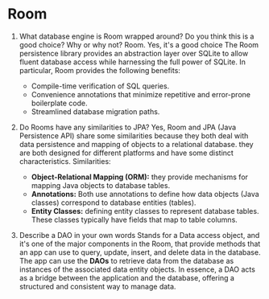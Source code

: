 # Room 


1. What database engine is Room wrapped around? Do you think this is a good choice? Why or why not?
   Room. Yes, it's a good choice
   The Room persistence library provides an abstraction layer over SQLite to allow fluent database access while 
   harnessing the full power of SQLite. In particular, Room provides the following benefits:
   - Compile-time verification of SQL queries.
   - Convenience annotations that minimize repetitive and error-prone boilerplate code.
   - Streamlined database migration paths.

2. Do Rooms have any similarities to JPA?
   Yes, Room and JPA (Java Persistence API) share some similarities because they both deal with data persistence and 
   mapping of objects to a relational database. they are both designed for different platforms and have some distinct
   characteristics.
   Similarities: 
   - **Object-Relational Mapping (ORM):** they provide mechanisms for mapping Java objects to database tables.
   - **Annotations:** Both use annotations to define how data objects (Java classes) correspond to database entities (tables).
   - **Entity Classes:** defining entity classes to represent database tables. 
     These classes typically have fields that map to table columns.
   
3. Describe a DAO in your own words
   Stands for a Data access object, and it's one of the major components in the Room, that provide methods that an app 
   can use to query, update, insert, and delete data in the database.
   The app can use the **DAOs** to retrieve data from the database as instances of the associated data entity objects.
   In essence, a DAO acts as a bridge between the application and the database, offering a structured and consistent 
   way to manage data. 

